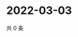 # 2022-03-03

共 0 条

<!-- BEGIN WEIBO -->
<!-- 最后更新时间 Thu Mar 03 2022 03:10:26 GMT+0800 (China Standard Time) -->

<!-- END WEIBO -->

